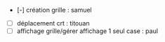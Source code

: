 - [-] création grille : samuel
- [ ] déplacement crt : titouan
- [ ] affichage grille/gérer affichage 1 seul case : paul
